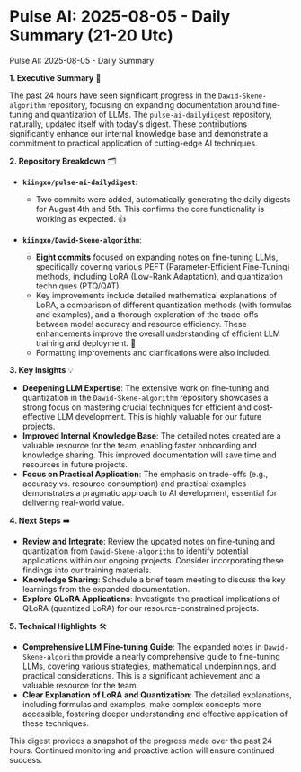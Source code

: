 # Pulse AI: 2025-08-05 - Daily Summary (21-20 Utc)

Pulse AI: 2025-08-05 - Daily Summary

**1. Executive Summary** 📝

The past 24 hours have seen significant progress in the `Dawid-Skene-algorithm` repository, focusing on expanding documentation around fine-tuning and quantization of LLMs.  The `pulse-ai-dailydigest` repository, naturally, updated itself with today's digest.  These contributions significantly enhance our internal knowledge base and demonstrate a commitment to practical application of cutting-edge AI techniques.

**2. Repository Breakdown** 🗂️

* **`kiingxo/pulse-ai-dailydigest`**:

    * Two commits were added, automatically generating the daily digests for August 4th and 5th. This confirms the core functionality is working as expected.  👍

* **`kiingxo/Dawid-Skene-algorithm`**:

    * **Eight commits** focused on expanding notes on fine-tuning LLMs, specifically covering various PEFT (Parameter-Efficient Fine-Tuning) methods, including LoRA (Low-Rank Adaptation), and quantization techniques (PTQ/QAT).
    * Key improvements include detailed mathematical explanations of LoRA, a comparison of different quantization methods (with formulas and examples), and a thorough exploration of the trade-offs between model accuracy and resource efficiency.  These enhancements improve the overall understanding of efficient LLM training and deployment. 🚀
    * Formatting improvements and clarifications were also included.

**3. Key Insights** 💡

* **Deepening LLM Expertise**: The extensive work on fine-tuning and quantization in the `Dawid-Skene-algorithm` repository showcases a strong focus on mastering crucial techniques for efficient and cost-effective LLM development. This is highly valuable for our future projects.
* **Improved Internal Knowledge Base**:  The detailed notes created are a valuable resource for the team, enabling faster onboarding and knowledge sharing.  This improved documentation will save time and resources in future projects.
* **Focus on Practical Application**: The emphasis on trade-offs (e.g., accuracy vs. resource consumption) and practical examples demonstrates a pragmatic approach to AI development, essential for delivering real-world value.

**4. Next Steps** ➡️

* **Review and Integrate**: Review the updated notes on fine-tuning and quantization from `Dawid-Skene-algorithm` to identify potential applications within our ongoing projects.  Consider incorporating these findings into our training materials.
* **Knowledge Sharing**: Schedule a brief team meeting to discuss the key learnings from the expanded documentation.
* **Explore QLoRA Applications**: Investigate the practical implications of QLoRA (quantized LoRA) for our resource-constrained projects.

**5. Technical Highlights** 🛠️

* **Comprehensive LLM Fine-tuning Guide**: The expanded notes in `Dawid-Skene-algorithm` provide a nearly comprehensive guide to fine-tuning LLMs, covering various strategies, mathematical underpinnings, and practical considerations. This is a significant achievement and a valuable resource for the team.
* **Clear Explanation of LoRA and Quantization**: The detailed explanations, including formulas and examples, make complex concepts more accessible, fostering deeper understanding and effective application of these techniques.


This digest provides a snapshot of the progress made over the past 24 hours.  Continued monitoring and proactive action will ensure continued success.
